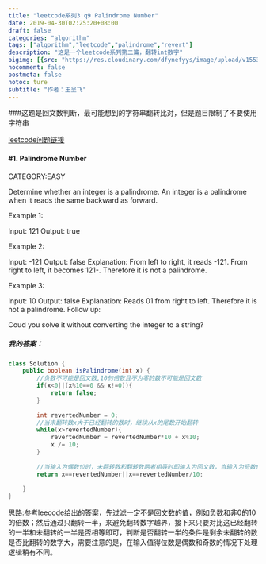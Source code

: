 ```yaml
---
title: "leetcode系列3 q9 Palindrome Number"
date: 2019-04-30T02:25:20+08:00
draft: false
categories: "algorithm"
tags: ["algorithm","leetcode","palindrome","revert"]
description: "这是一个leetcode系列第二篇，翻转int数字"
bigimg: [{src: "https://res.cloudinary.com/dfynefyys/image/upload/v1553708995/personal%20website/leetcode/1-two-sum.png", desc: "Nanjing China|Mar 28,2019"}]
nocomment: false
postmeta: false
notoc: ture
subtitle: "作者：王呈飞"
---
```



###这题是回文数判断，最可能想到的字符串翻转比对，但是题目限制了不要使用字符串

[leetcode问题链接](https://leetcode.com/problems/palindrome-number/ "leetcode问题链接")
#### \#1. Palindrome Number
CATEGORY:EASY

Determine whether an integer is a palindrome. An integer is a palindrome when it reads the same backward as forward.

Example 1:

Input: 121
Output: true

Example 2:

Input: -121
Output: false
Explanation: From left to right, it reads -121. From right to left, it becomes 121-. Therefore it is not a palindrome.

Example 3:

Input: 10
Output: false
Explanation: Reads 01 from right to left. Therefore it is not a palindrome.
Follow up:

Coud you solve it without converting the integer to a string?

##### 我的答案：
```java
class Solution {
    public boolean isPalindrome(int x) {
		//负数不可能是回文数,10的倍数且不为零的数不可能是回文数
        if(x<0||(x%10==0 && x!=0)){
            return false;
        }
        
        int revertedNumber = 0;
		//当未翻转数x大于已经翻转的数时，继续从x的尾数开始翻转
        while(x>revertedNumber){
            revertedNumber = revertedNumber*10 + x%10;
            x /= 10;
        }
        
		//当输入为偶数位时，未翻转数和翻转数两者相等时即输入为回文数，当输入为奇数位时，翻转数比未翻转数多一个中间位的尾数，翻转数/10后再对比
        return x==revertedNumber||x==revertedNumber/10;
        
    }
}
```
思路:参考leecode给出的答案，先过滤一定不是回文数的值，例如负数和非0的10的倍数；然后通过只翻转一半，来避免翻转数字越界，接下来只要对比这已经翻转的一半和未翻转的一半是否相等即可，判断是否翻转一半的条件是剩余未翻转的数是否比翻转的数字大，需要注意的是，在输入值得位数是偶数和奇数的情况下处理逻辑稍有不同。


